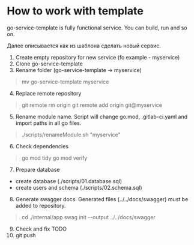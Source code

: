 # How to work with template
go-service-template is fully functional service. You can build, run and so on. 

Далее описывается как из шаблона сделать новый сервис.  

1. Create empty repository for new service (fo example - myservice)
2. Clone go-service-template
3. Rename folder (go-service-template -> myservice) 
> mv go-service-template myservice

4. Replace remote repository
>   git remote rm origin
>   git remote add origin git@myservice

5. Rename module name. Script will change go.mod, .gitlab-ci.yaml and import paths in  all go files.   
>  ./scripts/renameModule.sh  "myservice"

6. Check dependencies
>   go mod tidy
>   go mod verify

7. Prepare database 
- create database (./scripts/01.database.sql)
- create users and schema (./scripts/02.schema.sql)
8. Generate swagger docs. Generated files (../../docs/swagger) must be added to repository. 
> cd ./internal/app
> swag init  --output ../../docs/swagger
9. Check and fix TODO
10. git push 

